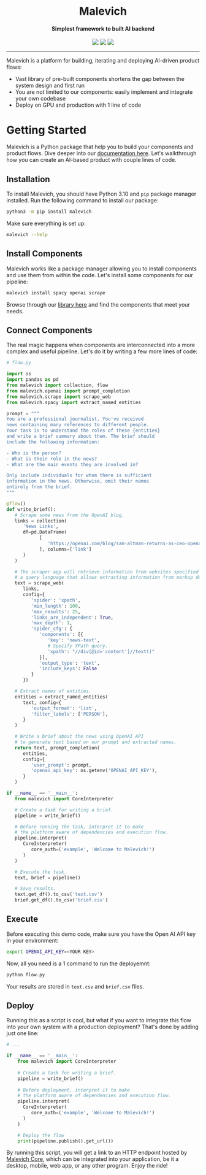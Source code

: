 <div align="center">
    <h1>Malevich</h1>
    <h4>Simplest framework to built AI backend</h4>
    <a href="https://docs.malevich.ai"><img src="https://malevich-cdn.s3.amazonaws.com/github/github_readme_docs.svg"/></a>
    <a href="https://github.com/malevichAI/malevich-library"><img src="https://malevich-cdn.s3.amazonaws.com/github/github_readme_library.svg"/></a>
    <a href="https://docs.malevich.ai"><img src="https://malevich-cdn.s3.amazonaws.com/github/github_readme_try.svg"/></a>
</div>

---

Malevich is a platform for building, iterating and deploying AI-driven product flows:

- Vast library of pre-built components shortens the gap between the system design and first run
- You are not limited to our components: easily implement and integrate your own codebase
- Deploy on GPU and production with 1 line of code

# Getting Started

Malevich is a Python package that help you to build your components and product flows. Dive deeper into our [documentation here](https://docs.malevich.ai). Let's walkthrough how you can create an AI-based product with couple lines of code.

## Installation

To install Malevich, you should have Python 3.10 and `pip` package manager installed. Run the following command to install our package:

```bash
python3 -m pip install malevich
```

Make sure everything is set up:

```bash
malevich --help
```

## Install Components

Malevich works like a package manager allowing you to install components and use them from within the code. Let's install some components for our pipeline:

```bash
malevich install spacy openai scrape
```

Browse through our [library here](https://space.malevich.ai/workspace?tab=public&filter=app) and find the components that meet your needs.

## Connect Components

The real magic happens when components are interconnected into a more complex and useful pipeline. Let's do it by writing a few more lines of code:

```python
# flow.py

import os
import pandas as pd
from malevich import collection, flow
from malevich.openai import prompt_completion
from malevich.scrape import scrape_web
from malevich.spacy import extract_named_entities

prompt = """
You are a professional journalist. You've received
news containing many references to different people.
Your task is to understand the roles of these {entities}
and write a brief summary about them. The brief should
include the following information:

- Who is the person?
- What is their role in the news?
- What are the main events they are involved in?

Only include individuals for whom there is sufficient
information in the news. Otherwise, omit their names
entirely from the brief.
"""

@flow()
def write_brief():
   # Scrape some news from the OpenAI blog.
   links = collection(
      'News Links',
      df=pd.DataFrame(
            [
               'https://openai.com/blog/sam-altman-returns-as-ceo-openai-has-a-new-initial-board',
            ], columns=['link']
      )
   )

   # The scraper app will retrieve information from websites specified by XPath —
   # a query language that allows extracting information from markup documents.
   text = scrape_web(
      links,
      config={
         'spider': 'xpath',
         'min_length': 100,
         'max_results': 25,
         'links_are_independent': True,
         'max_depth': 1,
         'spider_cfg': {
            'components': [{
               'key': 'news-text',
               # Specify XPath query.
               'xpath': "//div[@id='content']//text()"
            }],
            'output_type': 'text',
            'include_keys': False
         }
      })

   # Extract names of entities.
   entities = extract_named_entities(
      text, config={
         'output_format': 'list',
         'filter_labels': ['PERSON'],
      }
   )

   # Write a brief about the news using OpenAI API
   # to generate text based on our prompt and extracted names.
   return text, prompt_completion(
      entities,
      config={
         'user_prompt': prompt,
         'openai_api_key': os.getenv('OPENAI_API_KEY'),
      }
   )

if __name__ == '__main__':
   from malevich import CoreInterpreter

   # Create a task for writing a brief.
   pipeline = write_brief()

   # Before running the task, interpret it to make
   # the platform aware of dependencies and execution flow.
   pipeline.interpret(
      CoreInterpreter(
         core_auth=('example', 'Welcome to Malevich!')
      )
   )

   # Execute the task.
   text, brief = pipeline()

   # Save results.
   text.get_df().to_csv('text.csv')
   brief.get_df().to_csv('brief.csv')

```

## Execute

Before executing this demo code, make sure you have the Open AI API key in your environment:

```bash
export OPENAI_API_KEY=<YOUR KEY>
```

Now, all you need is a 1 command to run the deployemnt:

```bash
python flow.py
```
Your results are stored in `text.csv` and `brief.csv` files.

## Deploy

Running this as a script is cool, but what if you want to integrate this flow into your own system with a production deployment? That's done by adding just one line:

```python
# ...

if __name__ == '__main__':
    from malevich import CoreInterpreter
    
    # Create a task for writing a brief.
    pipeline = write_brief()
    
    # Before deployment, interpret it to make
    # the platform aware of dependencies and execution flow.
    pipeline.interpret(
      CoreInterpreter(
         core_auth=('example', 'Welcome to Malevich!')
      )
    )

    # Deploy the flow
    print(pipeline.publish().get_url())
```
By running this script, you will get a link to an HTTP endpoint hosted by [Malevich Core](https://docs.malevich.ai/API/interpreter/core.html), which can be integrated into your application, be it a desktop, mobile, web app, or any other program. Enjoy the ride!
